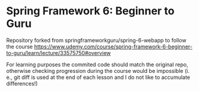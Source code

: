 # Spring Framework 6: Beginner to Guru

Repository forked from springframeworkguru/spring-6-webapp to follow the course https://www.udemy.com/course/spring-framework-6-beginner-to-guru/learn/lecture/33575750#overview

For learning purposes the commited code should match the original repo, otherwise checking progression during the course would be impossible (i. e., git diff is used at the end of each lesson and I do not like to accumulate differences!)
